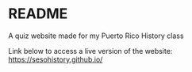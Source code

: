# README
A quiz website made for my Puerto Rico History class

Link below to access a live version of the website:
https://sesohistory.github.io/
